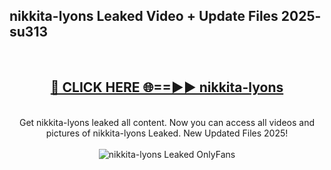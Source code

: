 <h2>nikkita-lyons Leaked Video + Update Files 2025- su313</h2>
<br>
<div align="center">
<h2><a href="https://libra.edu.pl?nikkita-lyons" rel="nofollow">🔴 CLICK HERE 🌐==►► nikkita-lyons</a></h2>
<br>
Get nikkita-lyons leaked all content. Now you can access all videos and pictures of nikkita-lyons Leaked. New Updated Files 2025!
<br>
<br>
<a href="https://libra.edu.pl?nikkita-lyons" rel="nofollow" data-target="animated-image.originalLink"><img src="https://i.ibb.co.com/WyWwxjT/player-gif2.gif" alt="nikkita-lyons Leaked OnlyFans" style="max-width: 100%; display: inline-block;" data-target="animated-image.originalImage"></a>
</div>
<br>